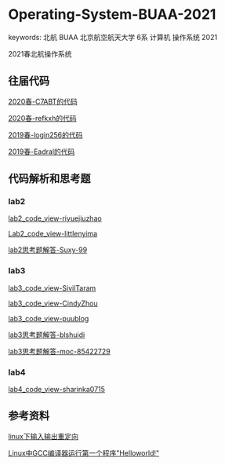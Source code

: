 # Operating-System-BUAA-2021

keywords: 北航 BUAA 北京航空航天大学 6系 计算机 操作系统 2021

2021春北航操作系统

## 往届代码

[2020春-C7ABT的代码](https://github.com/C7ABT/BUAA_OS_2020/tree/master)

[2020春-refkxh的代码](https://github.com/refkxh/BUAA_OS_2020Spring)

[2019春-login256的代码](https://github.com/login256/BUAA-OS-2019)

[2019春-Eadral的代码](https://github.com/Eadral/BUAA_OS_2019)

## 代码解析和思考题

### lab2

[lab2_code_view-riyuejiuzhao](https://blog.csdn.net/riyuejiuzhao/article/details/105198758)

[Lab2_code_view-littlenyima](https://www.cnblogs.com/littlenyima/p/12764653.html)

[lab2思考题解答-Suxy-99](https://www.cnblogs.com/Suxy-99/p/12716863.html)

### lab3

[lab3_code_view-SivilTaram](https://www.cnblogs.com/SivilTaram/p/oslab3.html)

[lab3_code_view-CindyZhou](https://www.cnblogs.com/CindyZhou/p/12852837.html)

[lab3_code_view-puublog](https://www.cnblogs.com/puublog/p/10707188.html)

[lab3思考题解答-blshuidi](https://www.cnblogs.com/blshuidi/p/13563390.html)

[lab3思考题解答-moc-85422729](https://www.cnblogs.com/moc-85422729/p/xwc_os_lab3.html)

### lab4

[lab4_code_view-sharinka0715](https://www.cnblogs.com/sharinka0715/p/10776860.html)

## 参考资料

[linux下输入输出重定向](https://blog.csdn.net/hongkangwl/article/details/21000703)

[Linux中GCC编译器运行第一个程序"Helloworld!"](https://blog.csdn.net/wangdd_199326/article/details/77842798)
